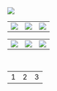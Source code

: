 <img src="https://i.ibb.co/Pz2J37t/banner.png">

<table class="images" width="100%"  style="border:0px solid white; width:100%;">
    <tr style="border: 0px;">
        <td width="33%" style="border:0px; width:33.33%">
            <img src="..." />
        </td>
        <td width="33%" style="border:0px; width:33.33%">
            <img src="..." />
        </td>
        <td width="33%" style="border:0px; width:33.33%">
            <img src="..." />
        </td>
    </tr>
</table>

<table class="images" width="100%"  style="width:100%;">
    <tr>
        <td width="33%" style="width:33.33%">
            <img src="..." />
        </td>
        <td width="33%" style="width:33.33%">
            <img src="..." />
        </td>
        <td width="33%" style="width:33.33%">
            <img src="..." />
        </td>
    </tr>
</table>

<br>
<table>
  <tr>
    <td valign="top" width="33%">
      <div align="center">
        1
      </div>
    </td>
    <td valign="top" width="33%">
      <div align="center">
        2
      </div>
    </td>
    <td valign="top" width="33%">
      <div align="center">
        3
      </div>
    </td>
  </tr>
</table>

